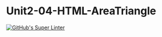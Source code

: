 # Unit2-04-HTML-AreaTriangle
[![GitHub's Super Linter](https://github.com/ICS2O-Programming-TheoR/Unit2-04-HTML-AreaTriangle/workflows/GitHub's%20Super%20Linter/badge.svg)](https://github.com/ICS2O-Programming-TheoR/Unit2-04-HTML-AreaTriangle/actions)